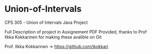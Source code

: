 # Union-of-Intervals
CPS 305 - Union of Intervals Java Project

Full Description of project in Assignement PDF Provided, thanks to Prof Ilkka Kokkarinen for making these avalible on Git

Prof. Ilkka Kokkarinen -> https://github.com/ikokkari
